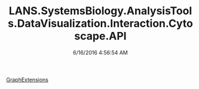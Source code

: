 ﻿---
title: LANS.SystemsBiology.AnalysisTools.DataVisualization.Interaction.Cytoscape.API
date: 6/16/2016 4:56:54 AM
---

[GraphExtensions](T-LANS.SystemsBiology.AnalysisTools.DataVisualization.Interaction.Cytoscape.API.GraphExtensions.html)
